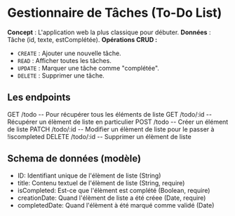 # Gestionnaire de Tâches (To-Do List)

**Concept** : L'application web la plus classique pour débuter.
**Données** : Tâche (id, texte, estComplétée).
**Opérations CRUD :**
* `CREATE` : Ajouter une nouvelle tâche.
* `READ` : Afficher toutes les tâches.
* `UPDATE` : Marquer une tâche comme "complétée".
* `DELETE` : Supprimer une tâche.

## Les endpoints

GET         /todo           -- Pour récupérer tous les éléments de liste
GET         /todo/:id       -- Récupérer un élèment de liste en particulier
POST        /todo           -- Créer un élément de liste
PATCH       /todo/:id       -- Modifier un élèment de liste pour le passer à !iscompleted
DELETE      /todo/:id       -- Supprimer un élèment de liste

## Schema de données (modèle)
- ID: Identifiant unique de l'élèment de liste (String)
- title: Contenu textuel de l'élèment de liste (String, require)
- isCompleted: Est-ce que l'élèment est complété (Boolean, require)
- creationDate: Quand l'élèment de liste a été créee (Date, require)
- completedDate: Quand l'élèment à été marqué comme validé (Date)